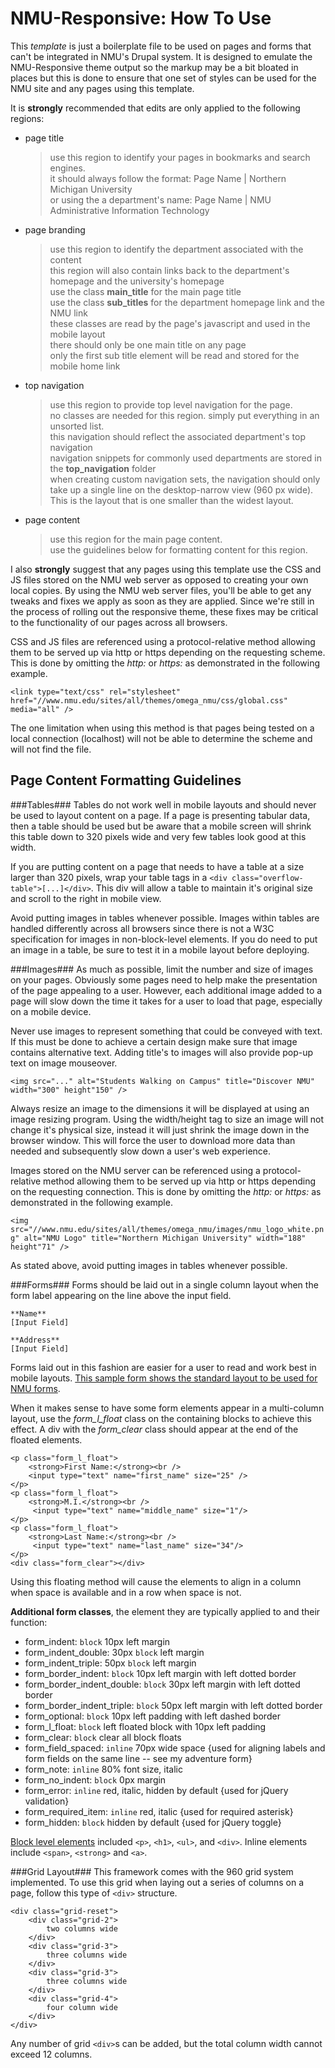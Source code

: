 NMU-Responsive: How To Use
==========================

This *template* is  just a boilerplate file to be used on pages and forms that can't be integrated in NMU's Drupal system.  It is designed to emulate the NMU-Responsive theme output so the markup may be a bit bloated in places but this is done to ensure that one set of styles can be used for the NMU site and any pages using this template.

It is **strongly** recommended that edits are only applied to the following regions:
+ page title
	>use this region to identify your pages in bookmarks and search engines.  
	>it should always follow the format: Page Name | Northern Michigan University  
	>or using the a department's name: Page Name | NMU Administrative Information Technology  

+ page branding
	>use this region to identify the department associated with the content  
	>this region will also contain links back to the department's homepage and the university's homepage  
	>use the class **main_title** for the main page title  
	>use the class **sub_titles** for the department homepage link and the NMU link  
	>these classes are read by the page's javascript and used in the mobile layout  
	>there should only be one main title on any page  
	>only the first sub title element will be read and stored for the mobile home link  

+ top navigation
	>use this region to provide top level navigation for the page.  
	>no classes are needed for this region.  simply put everything in an unsorted list.  
	>this navigation should reflect the associated department's top navigation  
	>navigation snippets for commonly used departments are stored in the **top_navigation** folder  
	>when creating custom navigation sets, the navigation should only take up a single line on the desktop-narrow view (960 px wide).  This is the layout that is one smaller than the widest layout.  

+ page content
	>use this region for the main page content.  
	>use the guidelines below for formatting content for this region.  

I also **strongly** suggest that any pages using this template use the CSS and JS files stored on the NMU web server as opposed to creating your own local copies.  By using the NMU web server files, you'll be able to get any tweaks and fixes we apply as soon as they are applied.  Since we're still in the process of rolling out the responsive theme, these fixes may be critical to the functionality of our pages across all browsers.  

CSS and JS files are referenced using a protocol-relative method allowing them to be served up via http or https depending on the requesting scheme.  This is done by omitting the *http:* or *https:* as demonstrated in the following example.

`<link type="text/css" rel="stylesheet" href="//www.nmu.edu/sites/all/themes/omega_nmu/css/global.css" media="all" />`

The one limitation when using this method is that pages being tested on a local connection (localhost) will not be able to determine the scheme and will not find the file.    

Page Content Formatting Guidelines
----------------------------------

###Tables###
Tables do not work well in mobile layouts and should never be used to layout content on a page.  If a page is presenting tabular data, then a table should be used but be aware that a mobile screen will shrink this table down to 320 pixels wide and very few tables look good at this width.

If you are putting content on a page that needs to have a table at a size larger than 320 pixels, wrap your table tags in a `<div class="overflow-table">[...]</div>`.  This div will allow a table to maintain it's original size and scroll to the right in mobile view.

Avoid putting images in tables whenever possible.  Images within tables are handled differently across all browsers since there is not a W3C specification for images in non-block-level elements.  If you do need to put an image in a table, be sure to test it in a mobile layout before deploying.

###Images###
As much as possible, limit the number and size of images on your pages.  Obviously some pages need to help make the presentation of the page appealing to a user.  However, each additional image added to a page will slow down the time it takes for a user to load that page, especially on a mobile device.

Never use images to represent something that could be conveyed with text.  If this must be done to achieve a certain design make sure that image contains alternative text.  Adding title's to images will also provide pop-up text on image mouseover.

`<img src="..." alt="Students Walking on Campus" title="Discover NMU" width="300" height"150" />`

Always resize an image to the dimensions it will be displayed at using an image resizing program.  Using the width/height tag to size an image will not change it's physical size, instead it will just shrink the image down in the browser window.  This will force the user to download more data than needed and subsequently slow down a user's web experience.

Images stored on the NMU server can be referenced using a protocol-relative method allowing them to be served up via http or https depending on the requesting connection.  This is done by omitting the *http:* or *https:* as demonstrated in the following example.

`<img src="//www.nmu.edu/sites/all/themes/omega_nmu/images/nmu_logo_white.png" alt="NMU Logo" title="Northern Michigan University" width="188" height"71" />`

As stated above, avoid putting images in tables whenever possible.

###Forms###
Forms should be laid out in a single column layout when the form label appearing on the line above the input field.

	**Name**
	[Input Field]

	**Address**
	[Input Field]

Forms laid out in this fashion are easier for a user to read and work best in mobile layouts.  [This sample form shows the standard layout to be used for NMU forms](http://www.nmu.edu/business/node/189).

When it makes sense to have some form elements appear in a multi-column layout, use the *form_l_float* class on the containing blocks to achieve this effect.  A div with the *form_clear* class should appear at the end of the floated elements.

	<p class="form_l_float">
		<strong>First Name:</strong><br />
		<input type="text" name="first_name" size="25" />
	</p>
	<p class="form_l_float">
		<strong>M.I.</strong><br />
		 <input type="text" name="middle_name" size="1"/>
	</p>
	<p class="form_l_float">
		<strong>Last Name:</strong><br />
		 <input type="text" name="last_name" size="34"/>
	</p>
	<div class="form_clear"></div>

Using this floating method will cause the elements to align in a column when space is available and in a row when space is not.

**Additional form classes**, the element they are typically applied to and their function:
+ form\_indent: `block` 10px left margin
+ form\_indent\_double: 30px `block` left margin
+ form\_indent\_triple: 50px `block` left margin
+ form\_border\_indent: `block` 10px left margin with left dotted border
+ form\_border\_indent\_double: `block` 30px left margin with left dotted border
+ form\_border\_indent\_triple: `block` 50px left margin with left dotted border
+ form\_optional: `block` 10px left padding with left dashed border
+ form\_l\_float: `block` left floated block with 10px left padding
+ form\_clear: `block` clear all block floats
+ form\_field\_spaced: `inline` 70px wide space {used for aligning labels and form fields on the same line -- see my adventure form}
+ form\_note: `inline` 80% font size, italic
+ form\_no\_indent: `block` 0px margin
+ form\_error: `inline` red, italic, hidden by default {used for jQuery validation}
+ form\_required\_item: `inline` red, italic {used for required asterisk}
+ form\_hidden: `block` hidden by default {used for jQuery toggle}

[Block level elements](http://www.w3schools.com/html/html_blocks.asp) included `<p>`, `<h1>`, `<ul>`, and `<div>`.  Inline elements include `<span>`, `<strong>` and `<a>`.

###Grid Layout###
This framework comes with the 960 grid system implemented.  To use this grid when laying out a series of columns on a page, follow this type of `<div>` structure.

	<div class="grid-reset">
		<div class="grid-2">
			two columns wide
		</div>
		<div class="grid-3">
			three columns wide
		</div>
		<div class="grid-3">
			three columns wide
		</div>
		<div class="grid-4">
			four column wide
		</div>
	</div>

Any number of grid `<div>`s can be added, but the total column width cannot exceed 12 columns.
